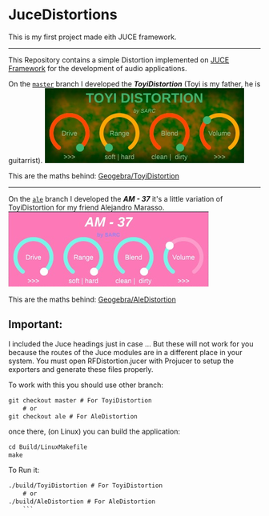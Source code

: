 # JuceDistortions
This is my first project made eith JUCE framework.

---

This Repository contains a simple Distortion implemented on [JUCE Framework](https://github.com/juce-framework/JUCE) for the development of audio applications.

On the [`master`](https://github.com/Sarctiann/JuceDistortions/tree/master) branch I developed the ***ToyiDistortion*** (Toyi is my father, he is guitarrist).
![](https://github.com/Sarctiann/JuceDistortions/blob/master/Builds/Windows/screenshots/ToyiDistortion.png)

This are the maths behind: [Geogebra/ToyiDistortion](https://www.geogebra.org/m/kaccdhua)

---

On the [`ale`](https://github.com/Sarctiann/JuceDistortions/tree/ale) branch I developed the ***AM - 37*** it's a little variation of ToyiDistortion for my friend Alejandro Marasso.
![](https://github.com/Sarctiann/JuceDistortions/blob/master/Builds/Windows/screenshots/AleDistortion.png)

This are the maths behind: [Geogebra/AleDistortion](https://www.geogebra.org/m/mmkmswrn)

## Important:
I included the Juce headings just in case ... But these will not work for you because the routes of the Juce modules are in a different place in your system.
You must open RFDistortion.jucer with Projucer to setup the exporters and generate these files properly.

To work with this you should use other branch:
```
git checkout master # For ToyiDistortion
    # or
git checkout ale # For AleDistortion
```
once there, (on Linux) you can build the application:
```
cd Build/LinuxMakefile
make
```
To Run it:
```
./build/ToyiDistortion # For ToyiDistortion
    # or
./build/AleDistortion # For AleDistortion
    ```
